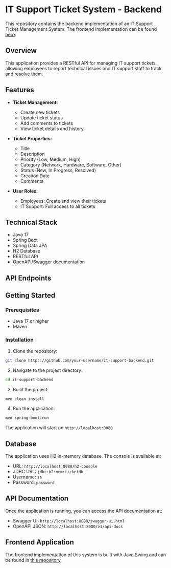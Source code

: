 # IT Support Ticket System - Backend

This repository contains the backend implementation of an IT Support Ticket Management System. The frontend implementation can be found [here](URL_OF_YOUR_FRONTEND_REPO).

## Overview

This application provides a RESTful API for managing IT support tickets, allowing employees to report technical issues and IT support staff to track and resolve them.

## Features

- **Ticket Management:**
  - Create new tickets
  - Update ticket status
  - Add comments to tickets
  - View ticket details and history

- **Ticket Properties:**
  - Title
  - Description
  - Priority (Low, Medium, High)
  - Category (Network, Hardware, Software, Other)
  - Status (New, In Progress, Resolved)
  - Creation Date
  - Comments

- **User Roles:**
  - Employees: Create and view their tickets
  - IT Support: Full access to all tickets

## Technical Stack

- Java 17
- Spring Boot
- Spring Data JPA
- H2 Database
- RESTful API
- OpenAPI/Swagger documentation

## API Endpoints

## Getting Started

### Prerequisites

- Java 17 or higher
- Maven

### Installation

1. Clone the repository:
```bash
git clone https://github.com/your-username/it-support-backend.git
```

2. Navigate to the project directory:
```bash
cd it-support-backend
```

3. Build the project:
```bash
mvn clean install
```

4. Run the application:
```bash
mvn spring-boot:run
```

The application will start on `http://localhost:8080`

## Database

The application uses H2 in-memory database. The console is available at:
- URL: `http://localhost:8080/h2-console`
- JDBC URL: `jdbc:h2:mem:ticketdb`
- Username: `sa`
- Password: `password`

## API Documentation

Once the application is running, you can access the API documentation at:
- Swagger UI: `http://localhost:8080/swagger-ui.html`
- OpenAPI JSON: `http://localhost:8080/v3/api-docs`

## Frontend Application

The frontend implementation of this system is built with Java Swing and can be found in [this repository]([https://github.com/hakimchemlal/HahnTaskTicketSwing]).
